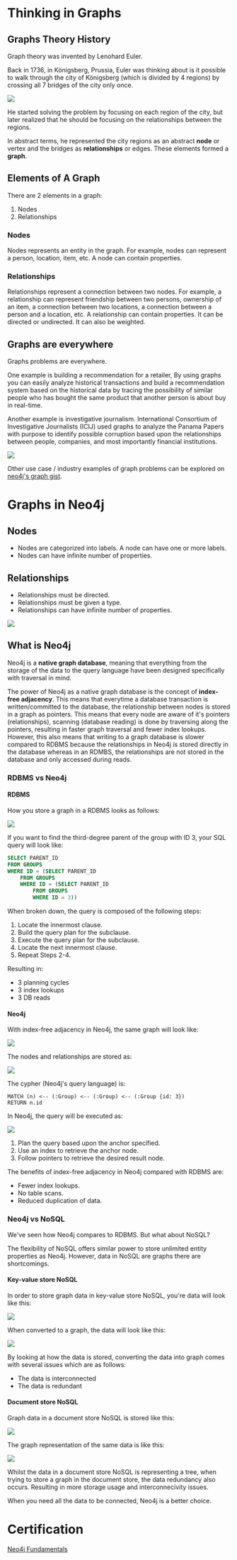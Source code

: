 # Thinking in Graphs

## Graphs Theory History

Graph theory was invented by Lenohard Euler.

Back in 1736, in Königsberg, Prussia, Euler was thinking about is it possible to walk through the city of Königsberg (which is divided by 4 regions) by crossing all 7 bridges of the city only once.

![](https://graphacademy.neo4j.com/courses/neo4j-fundamentals/1-graph-thinking/1-seven-bridges/images/7-bridges.jpg)

He started solving the problem by focusing on each region of the city, but later realized that he should be focusing on the relationships between the regions.

In abstract terms, he represented the city regions as an abstract **node** or vertex and the bridges as **relationships** or edges. These elements formed a **graph**.

## Elements of A Graph

There are 2 elements in a graph:

1. Nodes
2. Relationships

### Nodes

Nodes represents an entity in the graph. For example, nodes can represent a person, location, item, etc. A node can contain properties.

### Relationships

Relationships represent a connection between two nodes. For example, a relationship can represent friendship between two persons, ownership of an item, a connection between two locations, a connection between a person and a location, etc. A relationship can contain properties. It can be directed or undirected. It can also be weighted.

## Graphs are everywhere

Graphs problems are everywhere. 

One example is building a recommendation for a retailer, By using graphs you can easily analyze historical transactions and build a recommendation system based on the historical data by tracing the possibility of similar people who has bought the same product that another person is about buy in real-time.

Another example is investigative journalism. International Consortium of Investigative Journalists (ICIJ) used graphs to analyze the Panama Papers with purpose to identify possible corruption based upon the relationships between people, companies, and most importantly financial institutions. 

![](https://graphacademy.neo4j.com/courses/neo4j-fundamentals/1-graph-thinking/4-graphs-are-everywhere/images/panama-papers-graphgist.png)

Other use case / industry examples of graph problems can be explored on [neo4j's graph gist](https://neo4j.com/graphgists/).

# Graphs in Neo4j

## Nodes

- Nodes are categorized into labels. A node can have one or more labels.
- Nodes can have infinite number of properties.

## Relationships

- Relationships must be directed.
- Relationships must be given a type.
- Relationships can have infinite number of properties.

![](https://graphacademy.neo4j.com/courses/neo4j-fundamentals/2-property-graphs/1-property-graph/images/relationship-properties.jpg)

## What is Neo4j

Neo4j is a **native graph database**, meaning that everything from the storage of the data to the query language have been designed specifically with traversal in mind.

The power of Neo4j as a native graph database is the concept of **index-free adjacency**. This means that everytime a database transaction is written/committed to the database, the relationship between nodes is stored in a graph as pointers. This means that every node are aware of it's pointers (relationships), scanning (database reading) is done by traversing along the pointers, resulting in faster graph traversal and fewer index lookups. However, this also means that writing to a graph database is slower compared to RDBMS because the relationships in Neo4j is stored directly in the database whereas in an RDMBS, the relationships are not stored in the database and only accessed during reads.

### RDBMS vs Neo4j

#### RDBMS

How you store a graph in a RDBMS looks as follows:

![](https://graphacademy.neo4j.com/courses/neo4j-fundamentals/2-property-graphs/2-native-graph/images/RelationalTable1.png)

If you want to find the third-degree parent of the group with ID 3, your SQL query will look like:

```SQL
SELECT PARENT_ID
FROM GROUPS
WHERE ID = (SELECT PARENT_ID
    FROM GROUPS
    WHERE ID = (SELECT PARENT_ID
        FROM GROUPS
        WHERE ID = 3))
```

When broken down, the query is composed of the following steps:

1. Locate the innermost clause.
2. Build the query plan for the subclause.
3. Execute the query plan for the subclause.
4. Locate the next innermost clause.
5. Repeat Steps 2-4.

Resulting in:

- 3 planning cycles
- 3 index lookups
- 3 DB reads

#### Neo4j

With index-free adjacency in Neo4j, the same graph will look like:

![](https://graphacademy.neo4j.com/courses/neo4j-fundamentals/2-property-graphs/2-native-graph/images/IFA-1-new.png)

The nodes and relationships are stored as:

![](https://graphacademy.neo4j.com/courses/neo4j-fundamentals/2-property-graphs/2-native-graph/images/IFA-2-new.png)

The cypher (Neo4j's query language) is:

```cypher
MATCH (n) <-- (:Group) <-- (:Group) <-- (:Group {id: 3})
RETURN n.id
```

In Neo4j, the query will be executed as:

![](https://graphacademy.neo4j.com/courses/neo4j-fundamentals/2-property-graphs/2-native-graph/images/IFA-3-new.png)

1. Plan the query based upon the anchor specified.
2. Use an index to retrieve the anchor node.
3. Follow pointers to retrieve the desired result node.

The benefits of index-free adjacency in Neo4j compared with RDBMS are:

- Fewer index lookups.
- No table scans.
- Reduced duplication of data.

### Neo4j vs NoSQL

We've seen how Neo4j compares to RDBMS. But what about NoSQL?

The flexibility of NoSQL offers similar power to store unlimited entity properties as Neo4j. However, data in NoSQL are graphs there are shortcomings.

#### Key-value store NoSQL

In order to store graph data in key-value store NoSQL, you're data will look like this:

![](https://graphacademy.neo4j.com/courses/neo4j-fundamentals/2-property-graphs/3-rdbms-to-graph/images/key_value_model.jpg)

When converted to a graph, the data will look like this:

![](https://graphacademy.neo4j.com/courses/neo4j-fundamentals/2-property-graphs/3-rdbms-to-graph/images/key_value_as_graph.jpg)

By looking at how the data is stored, converting the data into graph comes with several issues which are as follows:

- The data is interconnected
- The data is redundant

#### Document store NoSQL

Graph data in a document store NoSQL is stored like this:

![](https://graphacademy.neo4j.com/courses/neo4j-fundamentals/2-property-graphs/3-rdbms-to-graph/images/document_model.jpg)

The graph representation of the same data is like this:

![](https://graphacademy.neo4j.com/courses/neo4j-fundamentals/2-property-graphs/3-rdbms-to-graph/images/document_as_graph.jpg)

Whilst the data in a document store NoSQL is representing a tree, when trying to store a graph in the document store, the data redundancy also occurs. Resulting in more storage usage and interconnecivity issues. 

When you need all the data to be connected, Neo4j is a better choice.

# Certification

[Neo4j Fundamentals](https://graphacademy.neo4j.com/u/0b1bed14-3f76-40ad-9442-046ec8b1274b/neo4j-fundamentals)
